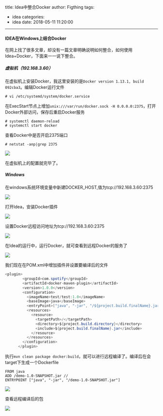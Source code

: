 title: Idea中整合Docker
author: Figthing
tags:
  - idea
categories:
  - idea
date: 2018-05-11 11:20:00
---
#### IDEA在Windows上结合Docker

在网上找了很多文章，却没有一篇文章明确说明如何整合，如何使用Idea+Docker，下面来一一说下整合。

##### 虚拟机（192.168.3.60）
在虚拟机上安装Docker，我这里安装的是`Docker version 1.13.1, build 092cba3`。编辑Docker运行文件

```shell
# vi /etc/systemd/system/docker.service
```

在ExecStart节点上增加`unix:///var/run/docker.sock -H 0.0.0.0:2375`，打开Docker外部访问，保存后重启Docker服务

```shell
# systemctl daemon-reload
# systemctl start docker
```

查看Docker中是否开启2375端口
```shell
# netstat -anp|grep 2375
```

![](http://zhouqi-blog.oss-cn-shenzhen.aliyuncs.com/img/docker/1.png?imageView2/2/w/600/h/600/q/75|imageslim)

在虚拟机上的配置就完毕了。

<!--more-->

##### Windows

在windows系统环境变量中新建DOCKER_HOST,值为tcp://192.168.3.60:2375

![](http://zhouqi-blog.oss-cn-shenzhen.aliyuncs.com/img/docker/2.png?imageView2/2/w/600/h/600/q/75|imageslim)

打开Idea，安装Docker插件

![](http://zhouqi-blog.oss-cn-shenzhen.aliyuncs.com/img/docker/3.png?imageView2/2/w/600/h/600/q/75|imageslim)

设置Docker远程访问地址为tcp://192.168.3.60:2375

![](http://zhouqi-blog.oss-cn-shenzhen.aliyuncs.com/img/docker/4.png?imageView2/2/w/600/h/600/q/75|imageslim)

在Idea的运行中，运行Docker，就可查看到远程Docker的服务了

![](http://zhouqi-blog.oss-cn-shenzhen.aliyuncs.com/img/docker/5.png?imageView2/2/w/600/h/600/q/75|imageslim)

我们现在在POM.xml中增加插件并设置要编译后的文件

```java
<plugin>
        <groupId>com.spotify</groupId>
        <artifactId>docker-maven-plugin</artifactId>
        <version>1.0.0</version>
        <configuration>
          <imageName>test/test:1.0</imageName>
          <baseImage>java</baseImage>
          <entryPoint>["java", "-jar", "/${project.build.finalName}.jar"]</entryPoint>
          <resources>
            <resource>
              <targetPath>/</targetPath>
              <directory>${project.build.directory}</directory>
              <include>${project.build.finalName}.jar</include>
            </resource>
          </resources>
        </configuration>
      </plugin>
```

执行`mvn clean package docker:build`，就可以进行远程编译了。编译后在会target下生成一个Dockerfile

```shell
FROM java
ADD /demo-1.0-SNAPSHOT.jar //
ENTRYPOINT ["java", "-jar", "/demo-1.0-SNAPSHOT.jar"]
```

![](http://zhouqi-blog.oss-cn-shenzhen.aliyuncs.com/img/docker/6.png?imageView2/2/w/600/h/600/q/75|imageslim)

查看远程编译后的包

![](http://zhouqi-blog.oss-cn-shenzhen.aliyuncs.com/img/docker/7.png?imageView2/2/w/600/h/600/q/75|imageslim)

